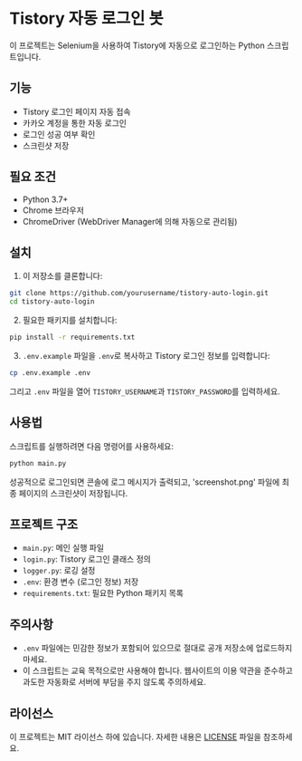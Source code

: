 # Tistory 자동 로그인 봇

이 프로젝트는 Selenium을 사용하여 Tistory에 자동으로 로그인하는 Python 스크립트입니다.

## 기능

- Tistory 로그인 페이지 자동 접속
- 카카오 계정을 통한 자동 로그인
- 로그인 성공 여부 확인
- 스크린샷 저장

## 필요 조건

- Python 3.7+
- Chrome 브라우저
- ChromeDriver (WebDriver Manager에 의해 자동으로 관리됨)

## 설치

1. 이 저장소를 클론합니다:

```bash
git clone https://github.com/yourusername/tistory-auto-login.git
cd tistory-auto-login
```

2. 필요한 패키지를 설치합니다:

```bash
pip install -r requirements.txt
```

3. `.env.example` 파일을 `.env`로 복사하고 Tistory 로그인 정보를 입력합니다:

```bash
cp .env.example .env
```

그리고 `.env` 파일을 열어 `TISTORY_USERNAME`과 `TISTORY_PASSWORD`를 입력하세요.

## 사용법

스크립트를 실행하려면 다음 명령어를 사용하세요:

```bash
python main.py
```

성공적으로 로그인되면 콘솔에 로그 메시지가 출력되고, 'screenshot.png' 파일에 최종 페이지의 스크린샷이 저장됩니다.

## 프로젝트 구조

- `main.py`: 메인 실행 파일
- `login.py`: Tistory 로그인 클래스 정의
- `logger.py`: 로깅 설정
- `.env`: 환경 변수 (로그인 정보) 저장
- `requirements.txt`: 필요한 Python 패키지 목록

## 주의사항

- `.env` 파일에는 민감한 정보가 포함되어 있으므로 절대로 공개 저장소에 업로드하지 마세요.
- 이 스크립트는 교육 목적으로만 사용해야 합니다. 웹사이트의 이용 약관을 준수하고 과도한 자동화로 서버에 부담을 주지 않도록 주의하세요.

## 라이선스

이 프로젝트는 MIT 라이선스 하에 있습니다. 자세한 내용은 [LICENSE](LICENSE) 파일을 참조하세요.